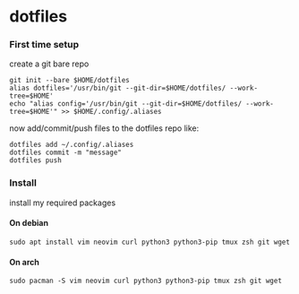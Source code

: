 # dotfiles

### First time setup
create a git bare repo

```
git init --bare $HOME/dotfiles
alias dotfiles='/usr/bin/git --git-dir=$HOME/dotfiles/ --work-tree=$HOME'
echo "alias config='/usr/bin/git --git-dir=$HOME/dotfiles/ --work-tree=$HOME'" >> $HOME/.config/.aliases
```
now add/commit/push files to the dotfiles repo like:
```
dotfiles add ~/.config/.aliases
dotfiles commit -m "message"
dotfiles push
```

### Install
install my required packages

#### On debian
```
sudo apt install vim neovim curl python3 python3-pip tmux zsh git wget
```

#### On arch
```
sudo pacman -S vim neovim curl python3 python3-pip tmux zsh git wget
```
